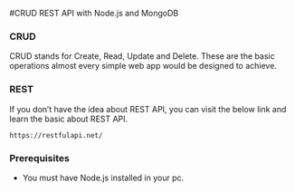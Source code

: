 #CRUD REST API with Node.js and MongoDB

### CRUD
CRUD stands for Create, Read, Update and Delete. These are the basic operations almost every simple web app would be designed to achieve.

### REST
If you don’t have the idea about REST API, you can visit the below link and learn the basic about REST API.

```
https://restfulapi.net/
```

### Prerequisites
- You must have Node.js installed in your pc. 